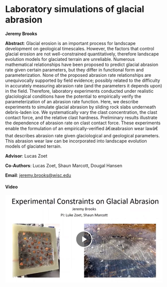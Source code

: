 # Laboratory simulations of glacial abrasion

**Jeremy Brooks**

**Abstract**: Glacial erosion is an important process for landscape development on geological timescales. However, the factors that control glacial erosion are not well-constrained quantitatively, therefore landscape evolution models for glaciated terrain are unreliable. Numerous mathematical relationships have been proposed to predict glacial abrasion rate given certain parameters, but they differ in functional form and parameterization. None of the proposed abrasion rate relationships are unequivocally supported by field evidence; possibly related to the difficulty in accurately measuring abrasion rate (and the parameters it depends upon) in the field. Therefore, laboratory experiments conducted under realistic glaciological conditions have the potential to empirically verify the parameterization of an abrasion rate function. Here, we describe experiments to simulate glacial abrasion by sliding rock slabs underneath debris-laden ice. We systematically vary the clast concentration, the clast contact force, and the relative clast hardness. Preliminary results illustrate the dependence of abrasion rate on clast contact force. These experiments enable the formulation of an empirically-verified â€œabrasion wear lawâ€ that describes abrasion rate given glaciological and geological parameters. This abrasion wear law can be incorporated into landscape evolution models of glaciated terrain.


**Advisor**: Lucas Zoet

**Co-Authors**: Lucas Zoet, Shaun Marcott, Dougal Hansen

**Email**: [jeremy.brooks@wisc.edu](mailto:jeremy.brooks@wisc.edu)

#### Video
[![jbrooks_thumb](../../img/jbrooks_thumb.jpg)](../../videos/jbrooks.mp4)
